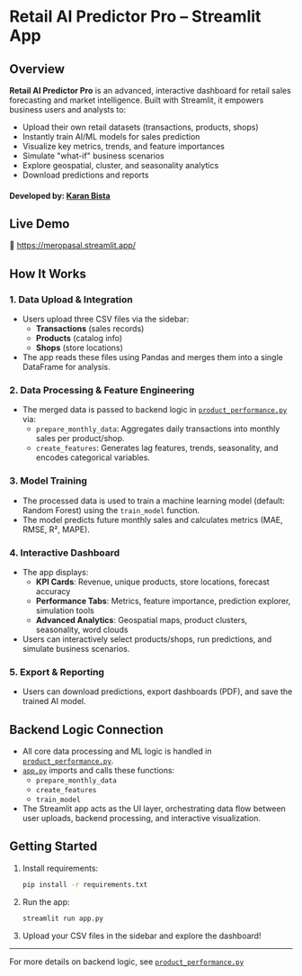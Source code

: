 # Retail AI Predictor Pro – Streamlit App

## Overview

**Retail AI Predictor Pro** is an advanced, interactive dashboard for retail sales forecasting and market intelligence. Built with Streamlit, it empowers business users and analysts to:

- Upload their own retail datasets (transactions, products, shops)
- Instantly train AI/ML models for sales prediction
- Visualize key metrics, trends, and feature importances
- Simulate "what-if" business scenarios
- Explore geospatial, cluster, and seasonality analytics
- Download predictions and reports

#### Developed by: [Karan Bista](https://github.com/kar137)
## Live Demo
🔗  https://meropasal.streamlit.app/

## How It Works

### 1. Data Upload & Integration

- Users upload three CSV files via the sidebar:
  - **Transactions** (sales records)
  - **Products** (catalog info)
  - **Shops** (store locations)
- The app reads these files using Pandas and merges them into a single DataFrame for analysis.

### 2. Data Processing & Feature Engineering

- The merged data is passed to backend logic in [`product_performance.py`](market-fit-analyzer/backend/product_performance.py) via:
  - `prepare_monthly_data`: Aggregates daily transactions into monthly sales per product/shop.
  - `create_features`: Generates lag features, trends, seasonality, and encodes categorical variables.

### 3. Model Training

- The processed data is used to train a machine learning model (default: Random Forest) using the `train_model` function.
- The model predicts future monthly sales and calculates metrics (MAE, RMSE, R², MAPE).

### 4. Interactive Dashboard

- The app displays:
  - **KPI Cards**: Revenue, unique products, store locations, forecast accuracy
  - **Performance Tabs**: Metrics, feature importance, prediction explorer, simulation tools
  - **Advanced Analytics**: Geospatial maps, product clusters, seasonality, word clouds
- Users can interactively select products/shops, run predictions, and simulate business scenarios.

### 5. Export & Reporting

- Users can download predictions, export dashboards (PDF), and save the trained AI model.

## Backend Logic Connection

- All core data processing and ML logic is handled in [`product_performance.py`](market-fit-analyzer/backend/product_performance.py).
- [`app.py`](market-fit-analyzer/backend/app.py) imports and calls these functions:
  - `prepare_monthly_data`
  - `create_features`
  - `train_model`
- The Streamlit app acts as the UI layer, orchestrating data flow between user uploads, backend processing, and interactive visualization.

## Getting Started

1. Install requirements:
   ```sh
   pip install -r requirements.txt
   ```
2. Run the app:
   ```sh
   streamlit run app.py
   ```
3. Upload your CSV files in the sidebar and explore the dashboard!

---

For more details on backend logic, see [`product_performance.py`](market-fit-analyzer/backend/product_performance.py)